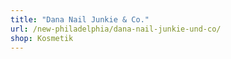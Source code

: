 ```yaml
---
title: "Dana Nail Junkie & Co."
url: /new-philadelphia/dana-nail-junkie-und-co/
shop: Kosmetik
---
```

